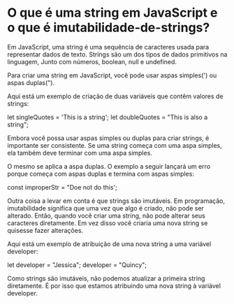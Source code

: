 # O que é uma string em JavaScript e o que é imutabilidade-de-strings?

Em JavaScript, uma string é uma sequência de caracteres usada para representar dados de texto. Strings são um dos tipos de dados primitivos na linguagem, Junto com números, boolean, null e undefined.

Para criar uma string em JavaScript, você pode usar aspas simples(') ou aspas duplas(").

Aqui está um exemplo de criação de duas variáveis que contêm valores de strings:

let singleQuotes = 'This is a string';
let doubleQuotes = "This is also a string";

Embora você possa usar aspas simples ou duplas para criar strings, é importante ser consistente. Se uma string começa com uma aspa simples, ela também deve terminar com uma aspa simples.

O mesmo se aplica a aspa duplas. O exemplo a seguir lançará um erro porque começa com aspas duplas e termina com aspas simples:

const improperStr = "Doe not do this';

Outra coisa a levar em conta é que strings são imutáveis. Em programação, imutabilidade significa que uma vez que algo é criado, não pode ser alterado. Então, quando você criar uma string, não pode alterar seus caracteres diretamente. Em vez disso você criaria uma nova string se quisesse fazer alterações.

Aqui está um exemplo de atribuição de uma nova string a uma variável developer:

let developer = "Jessica";
developer = "Quincy";

Como strings são imutáveis, não podemos atualizar a primeira string diretamente. É por isso que estamos atribuindo uma nova string à variável developer.
